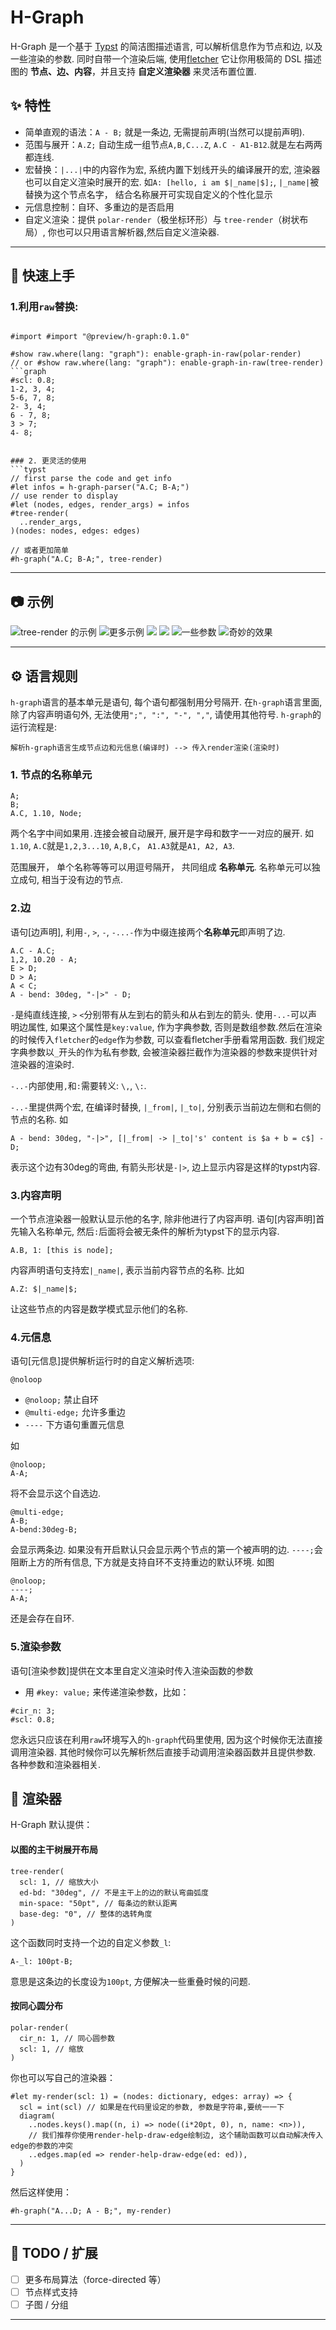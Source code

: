 # H-Graph

H-Graph 是一个基于 [Typst](https://typst.app/) 的简洁图描述语言, 可以解析信息作为节点和边, 以及一些渲染的参数. 同时自带一个渲染后端, 使用[fletcher](https://typst.app/universe/package/fletcher)
它让你用极简的 DSL 描述图的 **节点、边、内容**，并且支持 **自定义渲染器** 来灵活布置位置.

## ✨ 特性

* 简单直观的语法：`A - B;` 就是一条边, 无需提前声明(当然可以提前声明).
* 范围与展开：`A.Z;` 自动生成一组节点`A,B,C...Z`, `A.C - A1-B12`.就是左右两两都连线.
* 宏替换：`|...|`中的内容作为宏, 系统内置下划线开头的编译展开的宏, 渲染器也可以自定义渲染时展开的宏. 如`A: [hello, i am $|_name|$];`, `|_name|`被替换为这个节点名字， 结合名称展开可实现自定义的个性化显示
* 元信息控制：自环、多重边的是否启用
* 自定义渲染：提供 `polar-render`（极坐标环形）与 `tree-render`（树状布局）, 你也可以只用语言解析器,然后自定义渲染器.

---
## 🚀 快速上手

### 1.利用`raw`替换:
```typst

#import #import "@preview/h-graph:0.1.0"

#show raw.where(lang: "graph"): enable-graph-in-raw(polar-render)
// or #show raw.where(lang: "graph"): enable-graph-in-raw(tree-render)
```graph
#scl: 0.8;
1-2, 3, 4;
5-6, 7, 8;
2- 3, 4;
6 - 7, 8;
3 > 7;
4- 8;
```
```

### 2. 更灵活的使用
```typst
// first parse the code and get info
#let infos = h-graph-parser("A.C; B-A;")
// use render to display
#let (nodes, edges, render_args) = infos
#tree-render(
  ..render_args,
)(nodes: nodes, edges: edges)

// 或者更加简单
#h-graph("A.C; B-A;", tree-render)
```
---
## 📷 示例
![tree-render 的示例](./img/demo1.png)
![更多示例](./img/demo2.png)
![](./img/demo3.png)
![](./img/demo4.png)
![一些参数](./img/demo5.png)
![奇妙的效果](./img/demo6.png)

---
## ⚙️ 语言规则

`h-graph`语言的基本单元是语句, 每个语句都强制用分号隔开.
在`h-graph`语言里面, 除了内容声明语句外, 无法使用`";", ":", "-", ","`, 请使用其他符号.
`h-graph`的运行流程是:
```
解析h-graph语言生成节点边和元信息(编译时) --> 传入render渲染(渲染时)
```

### 1. 节点的名称单元

```h-graph
A; 
B; 
A.C, 1.10, Node;
```
两个名字中间如果用`.`连接会被自动展开, 展开是字母和数字一一对应的展开.
如`1.10`, `A.C`就是`1,2,3...10`, `A,B,C`， `A1.A3`就是`A1, A2, A3`.

范围展开， 单个名称等等可以用逗号隔开， 共同组成 **名称单元**.
名称单元可以独立成句, 相当于没有边的节点.

### 2.边
语句[边声明],
利用`-`, `>`, `-`, `-...-`作为中缀连接两个**名称单元**即声明了边.
```
A.C - A.C;
1,2, 10.20 - A;
E > D;
D > A;
A < C;
A - bend: 30deg, "-|>" - D;
```
`-`是纯直线连接, `>` `<`分别带有从左到右的箭头和从右到左的箭头.
使用`-..-`可以声明边属性, 如果这个属性是`key:value`, 作为字典参数, 否则是数组参数.然后在渲染的时候传入`fletcher`的`edge`作为参数, 可以查看fletcher手册看常用函数. 我们规定字典参数以`_`开头的作为私有参数, 会被渲染器拦截作为渲染器的参数来提供针对渲染器的渲染时.

`-..-`内部使用`,`和`:`需要转义: `\,`, `\:`.

`-..-`里提供两个宏, 在编译时替换, `|_from|`, `|_to|`, 分别表示当前边左侧和右侧的节点的名称.
如
```
A - bend: 30deg, "-|>", [|_from| -> |_to|'s' content is $a + b = c$] - D;
```
表示这个边有30deg的弯曲, 有箭头形状是`-|>`, 边上显示内容是这样的typst内容.

### 3.内容声明
一个节点渲染器一般默认显示他的名字, 除非他进行了内容声明.
语句[内容声明]首先输入名称单元, 然后`:`后面将会被无条件的解析为typst下的显示内容.
```
A.B, 1: [this is node];
```
内容声明语句支持宏`|_name|`, 表示当前内容节点的名称. 比如
```
A.Z: $|_name|$;
```
让这些节点的内容是数学模式显示他们的名称.

### 4.元信息
语句[元信息]提供解析运行时的自定义解析选项:
```
@noloop
```
* `@noloop;` 禁止自环
* `@multi-edge;` 允许多重边
* `----` 下方语句重置元信息

如
```
@noloop;
A-A;
```
将不会显示这个自选边.
```
@multi-edge;
A-B;
A-bend:30deg-B;
```
会显示两条边.
如果没有开启默认只会显示两个节点的第一个被声明的边.
`----;`会阻断上方的所有信息, 下方就是支持自环不支持重边的默认环境.
如图
```
@noloop;
----;
A-A;
```
还是会存在自环.


### 5.渲染参数
语句[渲染参数]提供在文本里自定义渲染时传入渲染函数的参数
* 用 `#key: value;` 来传递渲染参数，比如：
```typst
#cir_n: 3;
#scl: 0.8;
```
您永远只应该在利用`raw`环境写入的`h-graph`代码里使用, 因为这个时候你无法直接调用渲染器. 其他时候你可以先解析然后直接手动调用渲染器函数并且提供参数.
各种参数和渲染器相关.


## 🎨 渲染器

H-Graph 默认提供：

#### 以图的主干树展开布局
```
tree-render(
  scl: 1, // 缩放大小
  ed-bd: "30deg", // 不是主干上的边的默认弯曲弧度
  min-space: "50pt", // 每条边的默认距离
  base-deg: "0", // 整体的选转角度
)
```
这个函数同时支持一个边的自定义参数`_l`:
```h-graph
A-_l: 100pt-B;
```
意思是这条边的长度设为`100pt`, 方便解决一些重叠时候的问题.

#### 按同心圆分布
```
polar-render(
  cir_n: 1, // 同心圆参数
  scl: 1, // 缩放
)
```

你也可以写自己的渲染器：

```typst
#let my-render(scl: 1) = (nodes: dictionary, edges: array) => {
  scl = int(scl) // 如果是在代码里设定的参数, 参数是字符串,要统一一下
  diagram(
    ..nodes.keys().map((n, i) => node((i*20pt, 0), n, name: <n>)),
    // 我们推荐你使用render-help-draw-edge绘制边, 这个辅助函数可以自动解决传入edge的参数的冲突
    ..edges.map(ed => render-help-draw-edge(ed: ed)), 
  )
}
```

然后这样使用：

```typst
#h-graph("A...D; A - B;", my-render)
```

---

## 📌 TODO / 扩展

* [ ] 更多布局算法（force-directed 等）
* [ ] 节点样式支持
* [ ] 子图 / 分组

---
